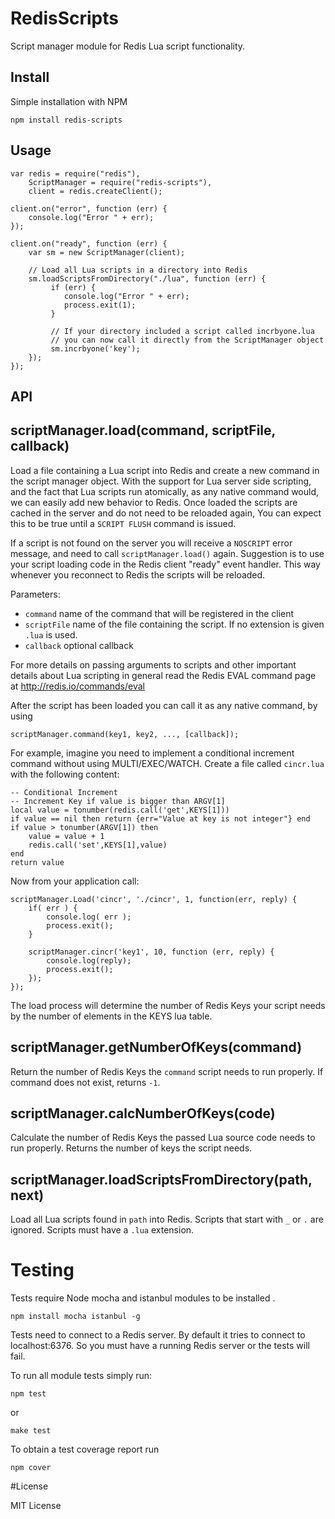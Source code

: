 # RedisScripts

Script manager module for Redis Lua script functionality.

## Install

Simple installation with NPM

    npm install redis-scripts


## Usage

    var redis = require("redis"),
    	ScriptManager = require("redis-scripts"),
        client = redis.createClient();

    client.on("error", function (err) {
        console.log("Error " + err);
    });

    client.on("ready", function (err) {
		var sm = new ScriptManager(client);

		// Load all Lua scripts in a directory into Redis
		sm.loadScriptsFromDirectory("./lua", function (err) {
             if (err) {
                console.log("Error " + err);
                process.exit(1);
             }

             // If your directory included a script called incrbyone.lua
             // you can now call it directly from the ScriptManager object
             sm.incrbyone('key');
        });
    });


## API

## scriptManager.load(command, scriptFile, callback)

Load a file containing a Lua script into Redis and create a new command in the script manager object.
With the support for Lua server side scripting, and the fact that Lua scripts
run atomically, as any native command would, we can easily add new behavior to Redis.
Once loaded the scripts are cached in the server and do not need to be reloaded again,
You can expect this to be true until a `SCRIPT FLUSH` command is issued.

If a script is not found on the server you will receive a `NOSCRIPT` error message, and
need to call `scriptManager.load()` again.
Suggestion is to use your script loading code in the Redis client "ready" event handler. This way whenever you reconnect to Redis the scripts will be reloaded.

Parameters:

* `command` name of the command that will be registered in the client
* `scriptFile` name of the file containing the script. If no extension is given `.lua` is used.
* `callback` optional callback

For more details on passing arguments to scripts and other important details about
Lua scripting in general read the Redis EVAL command page at http://redis.io/commands/eval

After the script has been loaded you can call it as any native command, by using

    scriptManager.command(key1, key2, ..., [callback]);

For example, imagine you need to implement a conditional increment command without
using MULTI/EXEC/WATCH. Create a file called `cincr.lua` with the following content:

    -- Conditional Increment
    -- Increment Key if value is bigger than ARGV[1]
    local value = tonumber(redis.call('get',KEYS[1]))
    if value == nil then return {err="Value at key is not integer"} end
    if value > tonumber(ARGV[1]) then
        value = value + 1
        redis.call('set',KEYS[1],value)
    end
    return value

Now from your application call:

    scriptManager.Load('cincr', './cincr', 1, function(err, reply) {
        if( err ) {
            console.log( err );
            process.exit();
        }

        scriptManager.cincr('key1', 10, function (err, reply) {
            console.log(reply);
            process.exit();
        });
    });

The load process will determine the number of Redis Keys your script needs by  the number of elements in the KEYS lua table.

## scriptManager.getNumberOfKeys(command)
Return the number of Redis Keys the `command` script needs to run properly.
If command does not exist, returns `-1`.

## scriptManager.calcNumberOfKeys(code)
Calculate the number of Redis Keys the passed Lua source code needs to run properly.
Returns the number of keys the script needs.

## scriptManager.loadScriptsFromDirectory(path, next)
Load all Lua scripts found in `path` into Redis. Scripts that start with `_` or `.` are ignored.
Scripts must have a `.lua` extension.

# Testing
Tests require Node mocha and istanbul modules to be installed .

    npm install mocha istanbul -g

Tests need to connect to a Redis server. By default it tries to connect to localhost:6376.
So you must have a running Redis server or the tests will fail.

To run all module tests simply run:

    npm test

or

    make test

To obtain a test coverage report run

    npm cover

#License

MIT License
